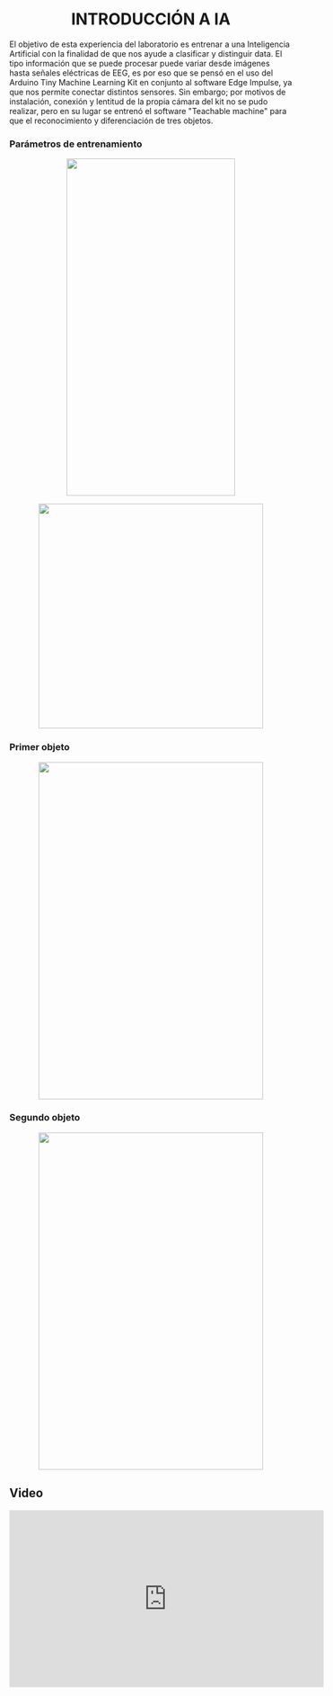 <h1 align="center">INTRODUCCIÓN A IA</h1>
El objetivo de esta experiencia del laboratorio es entrenar a una Inteligencia Artificial con la finalidad de que nos ayude a clasificar y distinguir data. El tipo información que se puede procesar puede variar desde imágenes hasta señales eléctricas de EEG, es por eso que se pensó en el uso del Arduino Tiny Machine Learning Kit en conjunto al software Edge Impulse, ya que nos permite conectar distintos sensores. Sin embargo; por motivos de instalación, conexión y lentitud de la propia cámara del kit no se pudo realizar, pero en su lugar se entrenó el software "Teachable machine"  para que el reconocimiento y diferenciación de tres objetos.

### Parámetros de entrenamiento

<p align="center">
  <img width="300" height="600"src="https://github.com/EstefanyMacedo/Grupo_Neurona/assets/128627158/4c5113ea-f24c-4182-94ed-e1486ec67a86">
</p>

<p align="center">
  <img width="400" height="400"src="https://github.com/EstefanyMacedo/Grupo_Neurona/assets/128627158/6ea77d4a-4f59-444d-a742-861c596580c2">
</p>

### Primer objeto
<p align="center">
  <img width="400" height="600"src="https://media.discordapp.net/attachments/781169694949244932/1121992536349741066/image.png?width=305&height=682">
</p>


### Segundo objeto
<p align="center">
  <img width="400" height="600"src="https://media.discordapp.net/attachments/781169694949244932/1121992652678774885/image.png?width=319&height=683">
</p>

## Video
<iframe width="560" height="315" src="https://www.youtube.com/embed/Hf1DjXajRi4" title="YouTube video player" frameborder="0" allow="accelerometer; autoplay; clipboard-write; encrypted-media; gyroscope; picture-in-picture; web-share" allowfullscreen></iframe>
